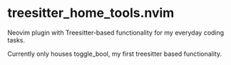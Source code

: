# treesitter_home_tools.nvim
Neovim plugin with Treesitter-based functionality for my everyday coding tasks.

Currently only houses toggle_bool, my first treesitter based functionality.

